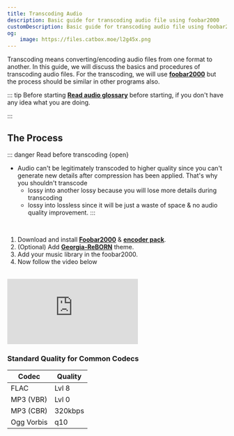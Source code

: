 ```yaml
---
title: Transcoding Audio
description: Basic guide for transcoding audio file using foobar2000
customDescription: Basic guide for transcoding audio file using foobar2000
og:
    image: https://files.catbox.moe/l2g45x.png
---
```


<GradientCard title="Transcoding Audio" description="Basic transcoding guide for audio file using foobar2000" theme="turquoise" variant="thin"/>


Transcoding means converting/encoding audio files from one format to another. In this guide, we will discuss the basics and procedures of transcoding audio files. For the transcoding, we will use [**foobar2000**](https://www.foobar2000.org/) but the process should be similar in other programs also.

::: tip Before starting
[**Read audio glossary**](/glossary/audio) before starting, if you don't have any idea what you are doing.

:::

## The Process

::: danger Read before transcoding {open}
- Audio can't be legitimately transcoded to higher quality since you can't generate new details after compression has been applied. That's why you shouldn't transcode
  -  lossy into another lossy because you will lose more details during transcoding
  -  lossy into lossless since it will be just a waste of space & no audio quality improvement.
:::

<br>

1. Download and install [**Foobar2000**](https://www.foobar2000.org/) & [**encoder pack**](https://www.foobar2000.org/encoderpack).
2. (Optional) Add [**Georgia-ReBORN**](https://github.com/TT-ReBORN/Georgia-ReBORN) theme.
3. Add your music library in the foobar2000.
4. Now follow the video below

<br>

<div class="video_wrapper"><iframe src="https://www.youtube.com/embed/VjPCHhot_k8" frameborder="0" allowfullscreen></iframe></div>

### Standard Quality for Common Codecs

| Codec | Quality |
|---|---|
| FLAC | Lvl 8 |
| MP3 (VBR) | Lvl 0 |
| MP3 (CBR) | 320kbps |
| Ogg Vorbis | q10 |
